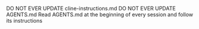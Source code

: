 DO NOT EVER UPDATE cline-instructions.md
DO NOT EVER UPDATE AGENTS.md
Read AGENTS.md at the beginning of every session and follow its instructions
